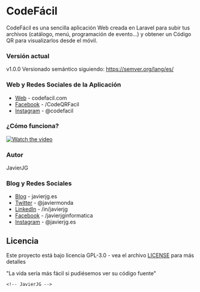 # CodeFácil

CodeFácil es una sencilla aplicación Web creada en Laravel para subir tus archivos (catálogo, menú, programación de evento...) y obtener un Código QR para visualizarlos desde el móvil.

### Versión actual

v1.0.0
Versionado semántico siguiendo: https://semver.org/lang/es/

### Web y Redes Sociales de la Aplicación
* [Web](https://codefacil.com/) - codefacil.com
* [Facebook](https://www.facebook.com/CodeQRFacil) - /CodeQRFacil
* [Instagram](https://www.instagram.com/codefacil/) - @codefacil

### ¿Cómo funciona?
[![Watch the video](https://codefacil.com/images/CodeFacil.png)](https://www.youtube.com/watch?v=UdnhQAKV1Gs)




### Autor
JavierJG

### Blog y Redes Sociales
* [Blog](https://javierjg.es/) - javierjg.es
* [Twitter](https://www.twitter.com/javiermonda/) - @javiermonda
* [LinkedIn](https://www.linkedin.com/in/javierjg/) - /in/javierjg
* [Facebook](https://www.facebook.com/javierjginformatica) - /javierjginformatica
* [Instagram](https://www.instagram.com/javierjg.es/) - @javierjg.es

## Licencia

Este proyecto está bajo licencia GPL-3.0 - vea el archivo [LICENSE](LICENSE) para más detalles


"La vida sería más fácil si pudiésemos ver su código fuente"
```
<!-- JavierJG -->
```

